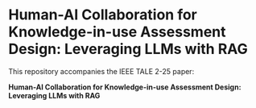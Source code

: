 # Human-AI Collaboration for Knowledge-in-use Assessment Design: Leveraging LLMs with RAG

This repository accompanies the IEEE TALE 2-25 paper:

**Human-AI Collaboration for Knowledge-in-use Assessment Design: Leveraging LLMs with RAG**  

